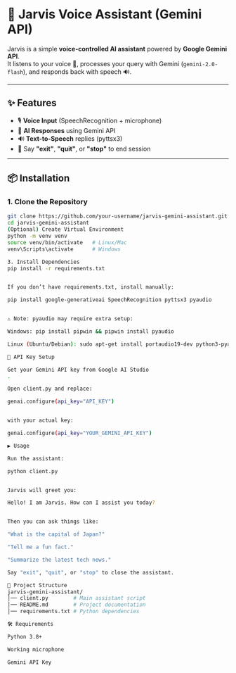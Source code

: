 # 🤖 Jarvis Voice Assistant (Gemini API)

Jarvis is a simple **voice-controlled AI assistant** powered by **Google Gemini API**.  
It listens to your voice 🎤, processes your query with Gemini (`gemini-2.0-flash`), and responds back with speech 🔊.

---

## ✨ Features
- 🎙️ **Voice Input** (SpeechRecognition + microphone)
- 🧠 **AI Responses** using Gemini API
- 🔊 **Text-to-Speech** replies (pyttsx3)
- 🛑 Say **"exit"**, **"quit"**, or **"stop"** to end session

---

## 📦 Installation

### 1. Clone the Repository
```bash
git clone https://github.com/your-username/jarvis-gemini-assistant.git
cd jarvis-gemini-assistant
(Optional) Create Virtual Environment
python -m venv venv
source venv/bin/activate   # Linux/Mac
venv\Scripts\activate      # Windows

3. Install Dependencies
pip install -r requirements.txt


If you don’t have requirements.txt, install manually:

pip install google-generativeai SpeechRecognition pyttsx3 pyaudio


⚠️ Note: pyaudio may require extra setup:

Windows: pip install pipwin && pipwin install pyaudio

Linux (Ubuntu/Debian): sudo apt-get install portaudio19-dev python3-pyaudio

🔑 API Key Setup

Get your Gemini API key from Google AI Studio
.

Open client.py and replace:

genai.configure(api_key="API_KEY")


with your actual key:

genai.configure(api_key="YOUR_GEMINI_API_KEY")

▶️ Usage

Run the assistant:

python client.py


Jarvis will greet you:

Hello! I am Jarvis. How can I assist you today?


Then you can ask things like:

"What is the capital of Japan?"

"Tell me a fun fact."

"Summarize the latest tech news."

Say "exit", "quit", or "stop" to close the assistant.

📂 Project Structure
jarvis-gemini-assistant/
│── client.py        # Main assistant script
│── README.md        # Project documentation
│── requirements.txt # Python dependencies

🛠️ Requirements

Python 3.8+

Working microphone

Gemini API Key
